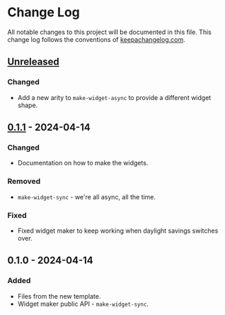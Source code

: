 # Change Log
All notable changes to this project will be documented in this file. This change log follows the conventions of [keepachangelog.com](http://keepachangelog.com/).

## [Unreleased]
### Changed
- Add a new arity to `make-widget-async` to provide a different widget shape.

## [0.1.1] - 2024-04-14
### Changed
- Documentation on how to make the widgets.

### Removed
- `make-widget-sync` - we're all async, all the time.

### Fixed
- Fixed widget maker to keep working when daylight savings switches over.

## 0.1.0 - 2024-04-14
### Added
- Files from the new template.
- Widget maker public API - `make-widget-sync`.

[Unreleased]: https://sourcehost.site/your-name/examples-python/compare/0.1.1...HEAD
[0.1.1]: https://sourcehost.site/your-name/examples-python/compare/0.1.0...0.1.1
